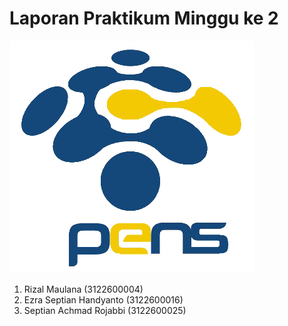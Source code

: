 # Laporan Praktikum Minggu ke 2
    
![](asset/Logo_PENS.PNG)

1. Rizal Maulana (3122600004)
2. Ezra Septian Handyanto (3122600016)
3. Septian Achmad Rojabbi (3122600025)
    

